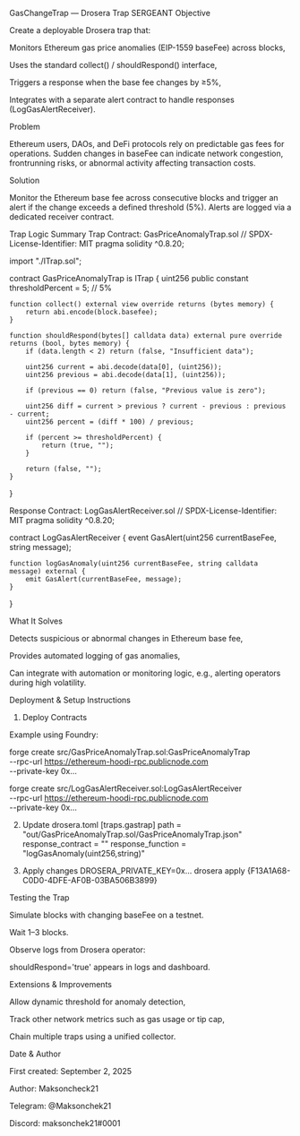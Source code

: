 GasChangeTrap — Drosera Trap SERGEANT
Objective

Create a deployable Drosera trap that:

Monitors Ethereum gas price anomalies (EIP-1559 baseFee) across blocks,

Uses the standard collect() / shouldRespond() interface,

Triggers a response when the base fee changes by ≥5%,

Integrates with a separate alert contract to handle responses (LogGasAlertReceiver).

Problem

Ethereum users, DAOs, and DeFi protocols rely on predictable gas fees for operations. Sudden changes in baseFee can indicate network congestion, frontrunning risks, or abnormal activity affecting transaction costs.

Solution

Monitor the Ethereum base fee across consecutive blocks and trigger an alert if the change exceeds a defined threshold (5%). Alerts are logged via a dedicated receiver contract.

Trap Logic Summary
Trap Contract: GasPriceAnomalyTrap.sol
// SPDX-License-Identifier: MIT
pragma solidity ^0.8.20;

import "./ITrap.sol";

contract GasPriceAnomalyTrap is ITrap {
    uint256 public constant thresholdPercent = 5; // 5%

    function collect() external view override returns (bytes memory) {
        return abi.encode(block.basefee);
    }

    function shouldRespond(bytes[] calldata data) external pure override returns (bool, bytes memory) {
        if (data.length < 2) return (false, "Insufficient data");

        uint256 current = abi.decode(data[0], (uint256));
        uint256 previous = abi.decode(data[1], (uint256));

        if (previous == 0) return (false, "Previous value is zero");

        uint256 diff = current > previous ? current - previous : previous - current;
        uint256 percent = (diff * 100) / previous;

        if (percent >= thresholdPercent) {
            return (true, "");
        }

        return (false, "");
    }
}

Response Contract: LogGasAlertReceiver.sol
// SPDX-License-Identifier: MIT
pragma solidity ^0.8.20;

contract LogGasAlertReceiver {
    event GasAlert(uint256 currentBaseFee, string message);

    function logGasAnomaly(uint256 currentBaseFee, string calldata message) external {
        emit GasAlert(currentBaseFee, message);
    }
}

What It Solves

Detects suspicious or abnormal changes in Ethereum base fee,

Provides automated logging of gas anomalies,

Can integrate with automation or monitoring logic, e.g., alerting operators during high volatility.

Deployment & Setup Instructions
1. Deploy Contracts

Example using Foundry:

forge create src/GasPriceAnomalyTrap.sol:GasPriceAnomalyTrap \
  --rpc-url https://ethereum-hoodi-rpc.publicnode.com \
  --private-key 0x...

forge create src/LogGasAlertReceiver.sol:LogGasAlertReceiver \
  --rpc-url https://ethereum-hoodi-rpc.publicnode.com \
  --private-key 0x...

2. Update drosera.toml
[traps.gastrap]
path = "out/GasPriceAnomalyTrap.sol/GasPriceAnomalyTrap.json"
response_contract = "<LogGasAlertReceiver address>"
response_function = "logGasAnomaly(uint256,string)"

3. Apply changes
DROSERA_PRIVATE_KEY=0x... drosera apply
{F13A1A68-C0D0-4DFE-AF0B-03BA506B3899}

Testing the Trap

Simulate blocks with changing baseFee on a testnet.

Wait 1–3 blocks.

Observe logs from Drosera operator:

shouldRespond='true' appears in logs and dashboard.

Extensions & Improvements

Allow dynamic threshold for anomaly detection,

Track other network metrics such as gas usage or tip cap,

Chain multiple traps using a unified collector.

Date & Author

First created: September 2, 2025

Author: Maksoncheck21

Telegram: @Maksonchek21

Discord: maksonchek21#0001
